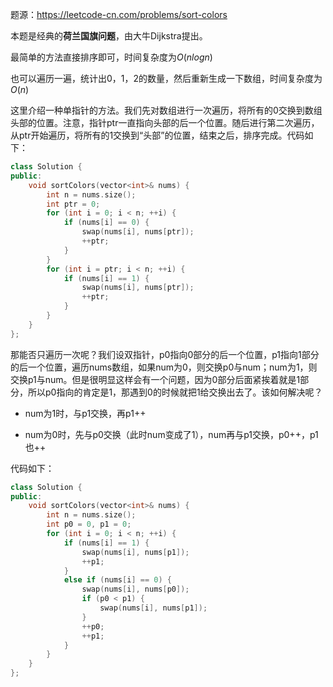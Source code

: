 题源：https://leetcode-cn.com/problems/sort-colors

本题是经典的**荷兰国旗问题**，由大牛Dijkstra提出。

最简单的方法直接排序即可，时间复杂度为$O(nlogn)$

也可以遍历一遍，统计出0，1，2的数量，然后重新生成一下数组，时间复杂度为$O(n)$

这里介绍一种单指针的方法。我们先对数组进行一次遍历，将所有的0交换到数组头部的位置。注意，指针ptr一直指向头部的后一个位置。随后进行第二次遍历，从ptr开始遍历，将所有的1交换到“头部”的位置，结束之后，排序完成。代码如下：

```c++
class Solution {
public:
    void sortColors(vector<int>& nums) {
        int n = nums.size();
        int ptr = 0;
        for (int i = 0; i < n; ++i) {
            if (nums[i] == 0) {
                swap(nums[i], nums[ptr]);
                ++ptr;
            }
        }
        for (int i = ptr; i < n; ++i) {
            if (nums[i] == 1) {
                swap(nums[i], nums[ptr]);
                ++ptr;
            }
        }
    }
};
```

那能否只遍历一次呢？我们设双指针，p0指向0部分的后一个位置，p1指向1部分的后一个位置，遍历nums数组，如果num为0，则交换p0与num；num为1，则交换p1与num。但是很明显这样会有一个问题，因为0部分后面紧挨着就是1部分，所以p0指向的肯定是1，那遇到0的时候就把1给交换出去了。该如何解决呢？

- num为1时，与p1交换，再p1++

- num为0时，先与p0交换（此时num变成了1），num再与p1交换，p0++，p1也++

代码如下：

```c++
class Solution {
public:
    void sortColors(vector<int>& nums) {
        int n = nums.size();
        int p0 = 0, p1 = 0;
        for (int i = 0; i < n; ++i) {
            if (nums[i] == 1) {
                swap(nums[i], nums[p1]);
                ++p1;
            } 
            else if (nums[i] == 0) {
                swap(nums[i], nums[p0]);
                if (p0 < p1) {
                    swap(nums[i], nums[p1]);
                }
                ++p0;
                ++p1;
            }
        }
    }
};
```

